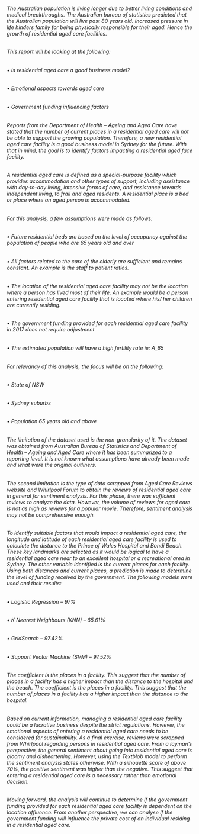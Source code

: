 ###### The Australian population is living longer due to better living conditions and medical breakthroughs. The Australian bureau of statistics predicted that the Australian population will live past 80 years old. Increased pressure in life hinders family for being physically responsible for their aged. Hence the growth of residential aged care facilities. 
###### This report will be looking at the following: 
  ###### •	Is residential aged care a good business model?
  ###### •	Emotional aspects towards aged care
  ###### •	Government funding influencing factors

###### Reports from the Department of Health – Ageing and Aged Care have stated that the number of current places in a residential aged care will not be able to support the growing population. Therefore, a new residential aged care facility is a good business model in Sydney for the future. With that in mind, the goal is to identify factors impacting a residential aged face facility. 

###### A residential aged care is defined as a special-purpose facility which provides accommodation and other types of support, including assistance with day-to-day living, intensive forms of care, and assistance towards independent living, to frail and aged residents. A residential place is a bed or place where an aged person is accommodated. 

###### For this analysis, a few assumptions were made as follows:
###### •	Future residential beds are based on the level of occupancy against the population of people who are 65 years old and over
###### •	All factors related to the care of the elderly are sufficient and remains constant. An example is the staff to patient ratios. 
###### •	The location of the residential aged care facility may not be the location where a person has lived most of their life. An example would be a person entering residential aged care facility that is located where his/ her children are currently residing. 
###### •	The government funding provided for each residential aged care facility in 2017 does not require adjustment
###### •	The estimated population will have a high fertility rate ie: A_65

###### For relevancy of this analysis, the focus will be on the following:
###### •	State of NSW
###### •	Sydney suburbs
###### •	Population 65 years old and above

###### The limitation of the dataset used is the non-granularity of it. The dataset was obtained from Australian Bureau of Statistics and Department of Health – Ageing and Aged Care where it has been summarized to a reporting level. It is not known what assumptions have already been made and what were the original outliners. 

###### The second limitation is the type of data scrapped from Aged Care Reviews website and Whirlpool Forum to obtain the reviews of residential aged care in general for sentiment analysis. For this phase, there was sufficient reviews to analyze the data. However, the volume of reviews for aged care is not as high as reviews for a popular movie. Therefore, sentiment analysis may not be comprehensive enough. 

###### To identify suitable factors that would impact a residential aged care, the longitude and latitude of each residential aged care facility is used to calculate the distance to the Prince of Wales Hospital and Bondi Beach. These key landmarks are selected as it would be logical to have a residential aged care near to an excellent hospital or a recreational area in Sydney. The other variable identified is the current places for each facility. Using both distances and current places, a prediction is made to determine the level of funding received by the government. The following models were used and their results:

  ###### •	Logistic Regression – 97%
  ###### •	K Nearest Neighbours (KNN) – 65.61%
  ###### •	GridSearch – 97.42%
  ###### •	Support Vector Machine (SVM) – 97.52% 

###### The coefficient is the places in a facility. This suggest that the number of places in a facility has a higher impact than the distance to the hospital and the beach. The coefficient is the places in a facility. This suggest that the number of places in a facility has a higher impact than the distance to the hospital.

###### Based on current information, managing a residential aged care facility could be a lucrative business despite the strict regulations. However, the emotional aspects of entering a residential aged care needs to be considered for sustainability. As a final exercise, reviews were scrapped from Whirlpool regarding persons in residential aged care. From a layman’s perspective, the general sentiment about going into residential aged care is gloomy and disheartening. However, using the Textblob model to perform the sentiment analysis states otherwise. With a silhouette score of above 70%, the positive sentiment was higher than the negative. This suggest that entering a residential aged care is a necessary rather than emotional decision. 

###### Moving forward, the analysis will continue to determine if the government funding provided for each residential aged care facility is dependent on the location affluence. From another perspective, we can analyse if the government funding will influence the private cost of an individual residing in a residential aged care. 
